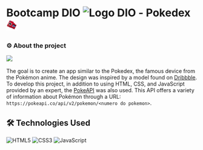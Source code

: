 # Bootcamp DIO <img src="https://avatars.githubusercontent.com/u/26231823?s=200&v=4" alt="Logo DIO" height=30> - Pokedex <img src="./assets//img/favicon64x64.png" height=30>


### ⚙ About the project
<img src="https://cdn.dribbble.com/users/1171520/screenshots/6540871/pokedex2.png" height=350><br>

The goal is to create an app similar to the Pokedex, the famous device from the Pokémon anime. The design was inspired by a model found on [Dribbble](https://dribbble.com/shots/6540871-Pokedex-App). To develop this project, in addition to using HTML, CSS, and JavaScript provided by an expert, the [PokeAPI](https://pokeapi.co/) was also used. This API offers a variety of information about Pokémon through a URL: ```https://pokeapi.co/api/v2/pokemon/<numero do pokemon>```.


## 🛠 Technologies Used
![HTML5](https://img.shields.io/badge/HTML5-000?style=for-the-badge&logo=html5)
![CSS3](https://img.shields.io/badge/CSS3-000?style=for-the-badge&logo=css3&logoColor=264CE4)
![JavaScript](https://img.shields.io/badge/JavaScript-000?style=for-the-badge&logo=javascript)
